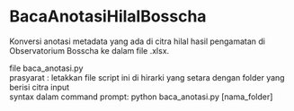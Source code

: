 # BacaAnotasiHilalBosscha
Konversi anotasi metadata yang ada di citra hilal hasil pengamatan di Observatorium Bosscha ke dalam file .xlsx.

file baca_anotasi.py <br />
prasyarat                  : letakkan file script ini di hirarki yang setara dengan folder yang berisi citra input <br />
syntax dalam command prompt: python baca_anotasi.py [nama_folder] <br />
